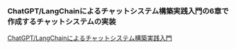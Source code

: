 ### ChatGPT/LangChainによるチャットシステム構築実践入門の6章で作成するチャットシステムの実装
[ChatGPT/LangChainによるチャットシステム構築実践入門](https://gihyo.jp/book/2023/978-4-297-13839-4)
